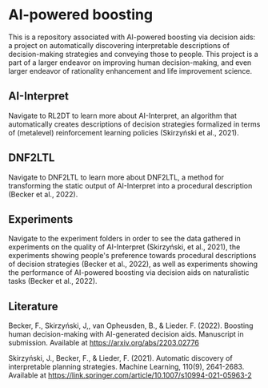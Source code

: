 # AI-powered boosting

This is a repository associated with AI-powered boosting via decision aids: a project on automatically discovering interpretable descriptions of decision-making strategies and conveying those to people. This project is a part of a larger endeavor on improving human decision-making, and even larger endeavor of rationality enhancement and life improvement science.

## AI-Interpret

Navigate to RL2DT to learn more about AI-Interpret, an algorithm that automatically creates descriptions of decision strategies formalized in terms of (metalevel) reinforcement learning policies (Skirzyński et al., 2021).

## DNF2LTL

Navigate to DNF2LTL to learn more about DNF2LTL, a method for transforming the static output of AI-Interpret into a procedural description (Becker et al., 2022).

## Experiments

Navigate to the experiment folders in order to see the data gathered in experiments on the quality of AI-Interpret (Skirzyński, et al., 2021), the experiments showing people's preference towards procedural descriptions of decision strategies (Becker et al., 2022), as well as experiments showing the performance of AI-powered boosting via decision aids on naturalistic tasks (Becker et al., 2022).

## Literature

  Becker, F., Skirzyński, J,, van Opheusden, B., & Lieder. F. (2022). Boosting human decision-making with AI-generated decision aids. Manuscript in submission. Available at https://arxiv.org/abs/2203.02776

  Skirzyński, J., Becker, F., & Lieder, F. (2021). Automatic discovery of interpretable planning strategies. Machine Learning, 110(9), 2641-2683. Available at https://link.springer.com/article/10.1007/s10994-021-05963-2
